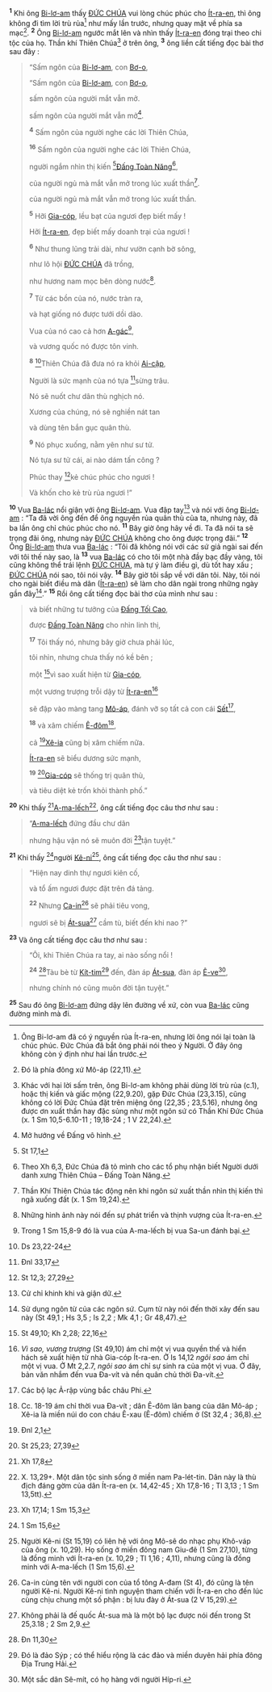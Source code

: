 <sup><b>1</b></sup> Khi ông [Bi-lơ-am]() thấy [ĐỨC CHÚA]() vui lòng chúc phúc cho [Ít-ra-en](), thì ông không đi tìm lời trù rủa[^1-f79bdeca-761b-4733-a26d-d7501d77e4de] như mấy lần trước, nhưng quay mặt về phía sa mạc[^2-f79bdeca-761b-4733-a26d-d7501d77e4de]. <sup><b>2</b></sup> Ông [Bi-lơ-am]() ngước mắt lên và nhìn thấy [Ít-ra-en]() đóng trại theo chi tộc của họ. Thần khí Thiên Chúa[^3-f79bdeca-761b-4733-a26d-d7501d77e4de] ở trên ông, <sup><b>3</b></sup> ông liền cất tiếng đọc bài thơ sau đây :

> “Sấm ngôn của [Bi-lơ-am](), con [Bơ-o](),
> 
> “Sấm ngôn của [Bi-lơ-am](), con [Bơ-o](),
>
> sấm ngôn của người mắt vẫn mở.
> 
> sấm ngôn của người mắt vẫn mở[^4-f79bdeca-761b-4733-a26d-d7501d77e4de].
>
> <sup><b>4</b></sup> Sấm ngôn của người nghe các lời Thiên Chúa,
> 
> <sup><b>16</b></sup> Sấm ngôn của người nghe các lời Thiên Chúa,
>
> người ngắm nhìn thị kiến [^1@-f79bdeca-761b-4733-a26d-d7501d77e4de][Đấng Toàn Năng]()[^5-f79bdeca-761b-4733-a26d-d7501d77e4de],
>
> của người ngủ mà mắt vẫn mở trong lúc xuất thần[^6-f79bdeca-761b-4733-a26d-d7501d77e4de].
> 
> của người ngủ mà mắt vẫn mở trong lúc xuất thần.
>
> <sup><b>5</b></sup> Hỡi [Gia-cóp](), lều bạt của ngươi đẹp biết mấy !
>
> Hỡi [Ít-ra-en](), đẹp biết mấy doanh trại của ngươi !
>
> <sup><b>6</b></sup> Như thung lũng trải dài, như vườn cạnh bờ sông,
>
> như lô hội [ĐỨC CHÚA]() đã trồng,
>
> như hương nam mọc bên dòng nước[^7-f79bdeca-761b-4733-a26d-d7501d77e4de].
>
> <sup><b>7</b></sup> Từ các bồn của nó, nước tràn ra,
>
> và hạt giống nó được tưới dồi dào.
>
> Vua của nó cao cả hơn [A-gác]()[^8-f79bdeca-761b-4733-a26d-d7501d77e4de],
>
> và vương quốc nó được tôn vinh.
>
> <sup><b>8</b></sup> [^2@-f79bdeca-761b-4733-a26d-d7501d77e4de]Thiên Chúa đã đưa nó ra khỏi [Ai-cập](),
>
> Người là sức mạnh của nó tựa [^3@-f79bdeca-761b-4733-a26d-d7501d77e4de]sừng trâu.
>
> Nó sẽ nuốt chư dân thù nghịch nó.
>
> Xương của chúng, nó sẽ nghiền nát tan
>
> và dùng tên bắn gục quân thù.
>
> <sup><b>9</b></sup> Nó phục xuống, nằm yên như sư tử.
>
> Nó tựa sư tử cái, ai nào dám tấn công ?
>
> Phúc thay [^4@-f79bdeca-761b-4733-a26d-d7501d77e4de]kẻ chúc phúc cho ngươi !
>
> Và khốn cho kẻ trù rủa ngươi !”

<sup><b>10</b></sup> Vua [Ba-lác]() nổi giận với ông [Bi-lơ-am](). Vua đập tay[^9-f79bdeca-761b-4733-a26d-d7501d77e4de] và nói với ông [Bi-lơ-am]() : “Ta đã vời ông đến để ông nguyền rủa quân thù của ta, nhưng này, đã ba lần ông chỉ chúc phúc cho nó. <sup><b>11</b></sup> Bây giờ ông hãy về đi. Ta đã nói ta sẽ trọng đãi ông, nhưng này [ĐỨC CHÚA]() không cho ông được trọng đãi.” <sup><b>12</b></sup> Ông [Bi-lơ-am]() thưa vua [Ba-lác]() : “Tôi đã không nói với các sứ giả ngài sai đến với tôi thế này sao, là <sup><b>13</b></sup> vua [Ba-lác]() có cho tôi một nhà đầy bạc đầy vàng, tôi cũng không thể trái lệnh [ĐỨC CHÚA](), mà tự ý làm điều gì, dù tốt hay xấu ; [ĐỨC CHÚA]() nói sao, tôi nói vậy. <sup><b>14</b></sup> Bây giờ tôi sắp về với dân tôi. Này, tôi nói cho ngài biết điều mà dân ([Ít-ra-en]()) sẽ làm cho dân ngài trong những ngày gần đây[^10-f79bdeca-761b-4733-a26d-d7501d77e4de].” <sup><b>15</b></sup> Rồi ông cất tiếng đọc bài thơ của mình như sau :

> và biết những tư tưởng của [Đấng Tối Cao](),
>
> được [Đấng Toàn Năng]() cho nhìn linh thị,
>
> <sup><b>17</b></sup> Tôi thấy nó, nhưng bây giờ chưa phải lúc,
>
> tôi nhìn, nhưng chưa thấy nó kề bên ;
>
> một [^5@-f79bdeca-761b-4733-a26d-d7501d77e4de]vì sao xuất hiện từ [Gia-cóp](),
>
> một vương trượng trỗi dậy từ [Ít-ra-en]()[^11-f79bdeca-761b-4733-a26d-d7501d77e4de]
>
> sẽ đập vào màng tang [Mô-áp](), đánh vỡ sọ tất cả con cái [Sết]()[^12-f79bdeca-761b-4733-a26d-d7501d77e4de],
>
> <sup><b>18</b></sup> và xâm chiếm [Ê-đôm]()[^13-f79bdeca-761b-4733-a26d-d7501d77e4de],
>
> cả [^6@-f79bdeca-761b-4733-a26d-d7501d77e4de][Xê-ia]() cũng bị xâm chiếm nữa.
>
> [Ít-ra-en]() sẽ biểu dương sức mạnh,
>
> <sup><b>19</b></sup> [^7@-f79bdeca-761b-4733-a26d-d7501d77e4de][Gia-cóp]() sẽ thống trị quân thù,
>
> và tiêu diệt kẻ trốn khỏi thành phố.”

<sup><b>20</b></sup> Khi thấy [^8@-f79bdeca-761b-4733-a26d-d7501d77e4de][A-ma-lếch]()[^14-f79bdeca-761b-4733-a26d-d7501d77e4de], ông cất tiếng đọc câu thơ như sau :

> “[A-ma-lếch]() đứng đầu chư dân
>
> nhưng hậu vận nó sẽ muôn đời [^9@-f79bdeca-761b-4733-a26d-d7501d77e4de]tận tuyệt.”

<sup><b>21</b></sup> Khi thấy [^10@-f79bdeca-761b-4733-a26d-d7501d77e4de]người [Kê-ni]()[^15-f79bdeca-761b-4733-a26d-d7501d77e4de], ông cất tiếng đọc câu thơ như sau :

> “Hiện nay dinh thự ngươi kiên cố,
>
> và tổ ấm ngươi được đặt trên đá tảng.
>
> <sup><b>22</b></sup> Nhưng [Ca-in]()[^16-f79bdeca-761b-4733-a26d-d7501d77e4de] sẽ phải tiêu vong,
>
> ngươi sẽ bị [Át-sua]()[^17-f79bdeca-761b-4733-a26d-d7501d77e4de] cầm tù, biết đến khi nao ?”

<sup><b>23</b></sup> Và ông cất tiếng đọc câu thơ như sau :

> “Ôi, khi Thiên Chúa ra tay, ai nào sống nổi !
>
> <sup><b>24</b></sup> [^11@-f79bdeca-761b-4733-a26d-d7501d77e4de]Tàu bè từ [Kít-tim]()[^18-f79bdeca-761b-4733-a26d-d7501d77e4de] đến, đàn áp [Át-sua](), đàn áp [Ê-ve]()[^19-f79bdeca-761b-4733-a26d-d7501d77e4de],
>
> nhưng chính nó cũng muôn đời tận tuyệt.”

<sup><b>25</b></sup> Sau đó ông [Bi-lơ-am]() đứng dậy lên đường về xứ, còn vua [Ba-lác]() cũng đường mình mà đi.

[^1-f79bdeca-761b-4733-a26d-d7501d77e4de]: Ông Bi-lơ-am đã có ý nguyền rủa Ít-ra-en, nhưng lời ông nói lại toàn là chúc phúc. Đức Chúa đã bắt ông phải nói theo ý Người. Ở đây ông không còn ý định như hai lần trước.
[^2-f79bdeca-761b-4733-a26d-d7501d77e4de]: Đó là phía đông xứ Mô-áp (22,11).
[^3-f79bdeca-761b-4733-a26d-d7501d77e4de]: Khác với hai lời sấm trên, ông Bi-lơ-am không phải dùng lời trù rủa (c.1), hoặc thị kiến và giấc mộng (22,9.20), gặp Đức Chúa (23,3.15), cũng không có lời Đức Chúa đặt trên miệng ông (22,35 ; 23,5.16), nhưng ông được ơn xuất thần hay đặc sủng như một ngôn sứ có Thần Khí Đức Chúa (x. 1 Sm 10,5-6.10-11 ; 19,18-24 ; 1 V 22,24).
[^4-f79bdeca-761b-4733-a26d-d7501d77e4de]: Mở hướng về Đấng vô hình.
[^5-f79bdeca-761b-4733-a26d-d7501d77e4de]: Theo Xh 6,3, Đức Chúa đã tỏ mình cho các tổ phụ nhận biết Người dưới danh xưng Thiên Chúa – Đấng Toàn Năng.
[^6-f79bdeca-761b-4733-a26d-d7501d77e4de]: Thần Khí Thiên Chúa tác động nên khi ngôn sứ xuất thần nhìn thị kiến thì ngã xuống đất (x. 1 Sm 19,24).
[^7-f79bdeca-761b-4733-a26d-d7501d77e4de]: Những hình ảnh này nói đến sự phát triển và thịnh vượng của Ít-ra-en.
[^8-f79bdeca-761b-4733-a26d-d7501d77e4de]: Trong 1 Sm 15,8-9 đó là vua của A-ma-lếch bị vua Sa-un đánh bại.
[^9-f79bdeca-761b-4733-a26d-d7501d77e4de]: Cử chỉ khinh khi và giận dữ.
[^10-f79bdeca-761b-4733-a26d-d7501d77e4de]: Sử dụng ngôn từ của các ngôn sứ. Cụm từ này nói đến thời xảy đến sau này (St 49,1 ; Hs 3,5 ; Is 2,2 ; Mk 4,1 ; Gr 48,47).
[^11-f79bdeca-761b-4733-a26d-d7501d77e4de]: *Vì sao, vương trượng* (St 49,10) ám chỉ một vị vua quyền thế và hiển hách sẽ xuất hiện từ nhà Gia-cóp Ít-ra-en. Ở Is 14,12 *ngôi sao* ám chỉ một vị vua. Ở Mt 2,2.7, *ngôi sao* ám chỉ sự sinh ra của một vị vua. Ở đây, bản văn nhắm đến vua Đa-vít và nền quân chủ thời Đa-vít.
[^12-f79bdeca-761b-4733-a26d-d7501d77e4de]: Các bộ lạc Ả-rập vùng bắc châu Phi.
[^13-f79bdeca-761b-4733-a26d-d7501d77e4de]: Cc. 18-19 ám chỉ thời vua Đa-vít ; dân Ê-đôm lân bang của dân Mô-áp ; Xê-ia là miền núi do con cháu Ê-xau (Ê-đôm) chiếm ở (St 32,4 ; 36,8).
[^14-f79bdeca-761b-4733-a26d-d7501d77e4de]: X. 13,29+. Một dân tộc sinh sống ở miền nam Pa-lét-tin. Dân này là thù địch đáng gờm của dân Ít-ra-en (x. 14,42-45 ; Xh 17,8-16 ; Tl 3,13 ; 1 Sm 13,5tt).
[^15-f79bdeca-761b-4733-a26d-d7501d77e4de]: Người Kê-ni (St 15,19) có liên hệ với ông Mô-sê do nhạc phụ Khô-váp của ông (x. 10,29). Họ sống ở miền đông nam Giu-đê (1 Sm 27,10), từng là đồng minh với Ít-ra-en (x. 10,29 ; Tl 1,16 ; 4,11), nhưng cũng là đồng minh với A-ma-lếch (1 Sm 15,6).
[^16-f79bdeca-761b-4733-a26d-d7501d77e4de]: Ca-in cùng tên với người con của tổ tông A-đam (St 4), đó cũng là tên người Kê-ni. Người Kê-ni tình nguyện tham chiến với Ít-ra-en cho đến lúc cùng chịu chung một số phận : bị lưu đày ở Át-sua (2 V 15,29).
[^17-f79bdeca-761b-4733-a26d-d7501d77e4de]: Không phải là đế quốc Át-sua mà là một bộ lạc được nói đến trong St 25,3.18 ; 2 Sm 2,9.
[^18-f79bdeca-761b-4733-a26d-d7501d77e4de]: Đó là đảo Sýp ; có thể hiểu rộng là các đảo và miền duyên hải phía đông Địa Trung Hải.
[^19-f79bdeca-761b-4733-a26d-d7501d77e4de]: Một sắc dân Sê-mít, có họ hàng với người Híp-ri.
[^1@-f79bdeca-761b-4733-a26d-d7501d77e4de]: St 17,1
[^2@-f79bdeca-761b-4733-a26d-d7501d77e4de]: Ds 23,22-24
[^3@-f79bdeca-761b-4733-a26d-d7501d77e4de]: Đnl 33,17
[^4@-f79bdeca-761b-4733-a26d-d7501d77e4de]: St 12,3; 27,29
[^5@-f79bdeca-761b-4733-a26d-d7501d77e4de]: St 49,10; Kh 2,28; 22,16
[^6@-f79bdeca-761b-4733-a26d-d7501d77e4de]: Đnl 2,1
[^7@-f79bdeca-761b-4733-a26d-d7501d77e4de]: St 25,23; 27,39
[^8@-f79bdeca-761b-4733-a26d-d7501d77e4de]: Xh 17,8
[^9@-f79bdeca-761b-4733-a26d-d7501d77e4de]: Xh 17,14; 1 Sm 15,3
[^10@-f79bdeca-761b-4733-a26d-d7501d77e4de]: 1 Sm 15,6
[^11@-f79bdeca-761b-4733-a26d-d7501d77e4de]: Đn 11,30